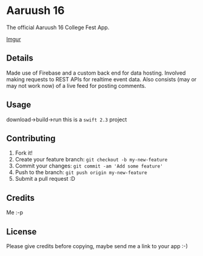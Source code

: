 
# Aaruush 16
The official Aaruush 16 College Fest App.

[Imgur](http://i.imgur.com/Oka92EY.jpg)



## Details
Made use of Firebase and a custom back end for data hosting. Involved making requests to REST APIs for realtime event data. 
Also consists (may or may not work now) of a live feed for posting comments.


## Usage
download->build->run
this is a `swift 2.3` project

## Contributing
1. Fork it!
2. Create your feature branch: `git checkout -b my-new-feature`
3. Commit your changes: `git commit -am 'Add some feature'`
4. Push to the branch: `git push origin my-new-feature`
5. Submit a pull request :D

## Credits
Me :-p
## License
Please give credits before copying, maybe send me a link to your app :-)

